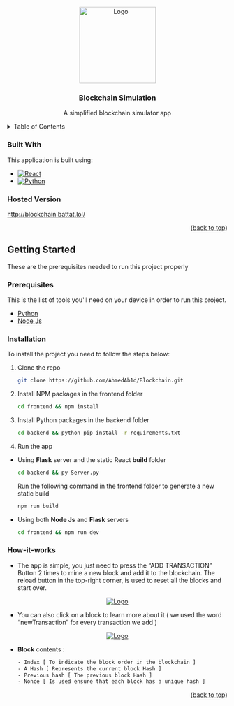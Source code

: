 
<!-- PROJECT LOGO -->
<br />
<div align="center">
  <a href="https://github.com/AhmedAb1d/Blockchain">
    <img src="https://raw.githubusercontent.com/AhmedAb1d/Blockchain/master/frontend/public/favicon.ico" alt="Logo" width="175" height="175">
  </a>

  <h3 align="center">Blockchain Simulation</h3>

  <p align="center">
    A simplified blockchain simulator app 
  </p>
</div>



<!-- TABLE OF CONTENTS -->
<details>
  <summary>Table of Contents</summary>
  <ol>
    <li>
      <a href="#built-with">About The Project</a>
      <ul>
        <li><a href="#built-with">Built With</a></li>
      </ul>
    </li>
    <li>
      <a href="#getting-started">Getting Started</a>
      <ul>
        <li><a href="#prerequisites">Prerequisites</a></li>
        <li><a href="#installation">Installation</a></li>
         <li><a href="#how-it-works">How-it-works</a></li>
      </ul>
    </li>
  </ol>
</details>



### Built With

This application is built using:

* [![React][React.js]][React-url]
* [![Python][Python.py]][Python-url]


### Hosted Version 
http://blockchain.battat.lol/
<p align="right">(<a href="#readme-top">back to top</a>)</p>



<!-- GETTING STARTED -->
## Getting Started

These are the prerequisites needed to run this project properly 

### Prerequisites

This is the list of tools you'll need on your device in order to run this project.
* [Python](https://www.python.org/downloads/)
* [Node Js](https://nodejs.org/en/)

### Installation

To install the project you need to follow the steps below:

1. Clone the repo
   ```sh
   git clone https://github.com/AhmedAb1d/Blockchain.git
   ```
2. Install NPM packages in the frontend folder
   ```sh
   cd frontend && npm install
   ```
3. Install Python packages in the backend folder
   ```sh
   cd backend && python pip install -r requirements.txt
   ```
4. Run the app
* Using <b>Flask</b> server and the static React  <b>build</b> folder 
   ```sh
   cd backend && py Server.py
   ```
   Run the following command in the frontend folder to generate a new static build 
    ```sh
   npm run build
   ```
* Using both <b>Node Js</b> and <b>Flask</b> servers
	```sh
   cd frontend && npm run dev
   ```

### How-it-works
* The app is simple, you just need to press the “ADD TRANSACTION” Button 2 times to mine a new block and add it to the blockchain.
The reload button in the top-right corner, is used to reset all the blocks and start over.
<div align="center">
  <a href="http://blockchain.battat.lol/">
    <img src="https://i.imgur.com/5AN1ZFT.png" alt="Logo">
  </a>
</div>

* You can also click on a block to learn more about it ( we used the word “newTransaction” for every transaction we add )
<div align="center">
  <a href="http://blockchain.battat.lol/">
    <img src="https://i.imgur.com/9bLFvHR.png" alt="Logo">
  </a>
</div>
		
 * <b>Block</b> contents : 
 	```sh
 	- Index [ To indicate the block order in the blockchain ]
    - A Hash [ Represents the current block Hash ]
    - Previous hash [ The previous block Hash ]
    - Nonce [ Is used ensure that each block has a unique hash ]
   ```


 

<p align="right">(<a href="#readme-top">back to top</a>)</p>



<!-- MARKDOWN LINKS & IMAGES -->
<!-- https://www.markdownguide.org/basic-syntax/#reference-style-links -->
[React.js]: https://img.shields.io/badge/React-20232A?style=for-the-badge&logo=react&logoColor=61DAFB
[React-url]: https://reactjs.org/
[Python.py]: https://img.shields.io/badge/Python-282A3A?style=for-the-badge&logo=python&logoColor=5DA7DB
[Python-url]: https://www.python.org/
[Flask.py]: https://img.shields.io/badge/Flask-000000?style=for-the-badge&logo=flask&logoColor=C1C1C1
[Flask-url]: https://flask.palletsprojects.com/en/2.2.x/

